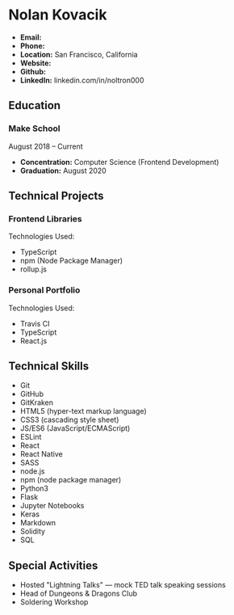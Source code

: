 # Nolan Kovacik
- **Email:** 
- **Phone:** 
- **Location:** San Francisco, California
- **Website:** 
- **Github:** 
- **LinkedIn:** linkedin.com/in/noltron000

## Education
### Make School
August 2018 &ndash; Current
- **Concentration:** Computer Science (Frontend Development)
- **Graduation:** August 2020

## Technical Projects
### Frontend Libraries
Technologies Used:
- TypeScript
- npm (Node Package Manager)
- rollup.js

### Personal Portfolio
Technologies Used:
- Travis CI
- TypeScript
- React.js

## Technical Skills
- Git
- GitHub
- GitKraken
- HTML5 (hyper-text markup language)
- CSS3 (cascading style sheet)
- JS/ES6 (JavaScript/ECMAScript)
- ESLint
- React
- React Native
- SASS
- node.js
- npm (node package manager)
- Python3
- Flask
- Jupyter Notebooks
- Keras
- Markdown
- Solidity
- SQL

## Special Activities
- Hosted "Lightning Talks" &mdash; mock TED talk speaking sessions
- Head of Dungeons &amp; Dragons Club
- Soldering Workshop
